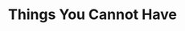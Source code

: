 ---
layout: play
categories: play
title: "Things You Cannot Have"
venue:
 - "Manhattan Repertory Theater"
occassion:
 - "10-minute Play Contest Semi-Finalist"
time:
 - "2016/7"
image: "manhattan10min.jpeg"
external: "http://manhattanrep.com/10-minute-play-contest-semi-finals-a-july-2016/"
---